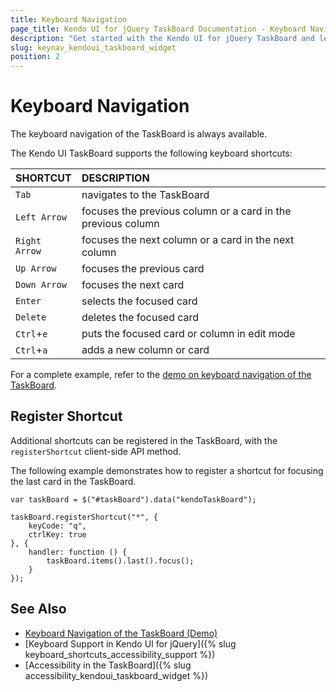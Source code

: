 ```yaml
---
title: Keyboard Navigation
page_title: Kendo UI for jQuery TaskBoard Documentation - Keyboard Navigation
description: "Get started with the Kendo UI for jQuery TaskBoard and learn about the accessibility support it provides through its keyboard navigation functionality."
slug: keynav_kendoui_taskboard_widget
position: 2
---
```


# Keyboard Navigation

The keyboard navigation of the TaskBoard is always available.

The Kendo UI TaskBoard supports the following keyboard shortcuts:

| SHORTCUT						| DESCRIPTION				                                                        |
|:---                 |:---                                                                                |
| `Tab`             | navigates to the TaskBoard|
| `Left Arrow`     | focuses the previous column or a card in the previous column|
| `Right Arrow`    | focuses the next column or a card in the next column|
| `Up Arrow`       | focuses the previous card|
| `Down Arrow`     | focuses the next card|
| `Enter`          | selects the focused card|
| `Delete`         | deletes the focused card|
| `Ctrl`+`e`       | puts the focused card or column in edit mode|
| `Ctrl`+`a`       | adds a new column or card|

For a complete example, refer to the [demo on keyboard navigation of the TaskBoard](https://demos.telerik.com/kendo-ui/taskboard/keyboard-navigation).

## Register Shortcut

Additional shortcuts can be registered in the TaskBoard, with the `registerShortcut` client-side API method.

The following example demonstrates how to register a shortcut for focusing the last card in the TaskBoard.

    var taskBoard = $("#taskBoard").data("kendoTaskBoard");

    taskBoard.registerShortcut("*", {
        keyCode: "q",
        ctrlKey: true
    }, {
        handler: function () {
            taskBoard.items().last().focus();
        }
    });

## See Also

* [Keyboard Navigation of the TaskBoard (Demo)](https://demos.telerik.com/kendo-ui/taskboard/keyboard-navigation)
* [Keyboard Support in Kendo UI for jQuery]({% slug keyboard_shortcuts_accessibility_support %})
* [Accessibility in the TaskBoard]({% slug accessibility_kendoui_taskboard_widget %})
